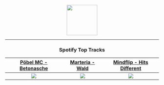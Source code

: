 <p align="center">
  <a href="https://www.tobiasmichael.de">
    <img src="https://tm-website-static.s3.eu-central-1.amazonaws.com/logo.png" width="100" height="100"/>
  </a>
</p>

---

<h3 align="center">Spotify Top Tracks</h3>

[Pöbel MC - Betonasche](https://open.spotify.com/track/0UCusMnGbr9IXJgIH1Pq7b)|[Marteria - Wald](https://open.spotify.com/track/68WiGLZ8KKNX6jhVSl6wT2)|[Mindflip - Hits Different](https://open.spotify.com/track/5KzpH3bv8lFdjO0U2EOf75)
:---:|:----:|:----:
<img src="https://i.scdn.co/image/ab67616d00001e029277a5e6a4075358ced6387f"/>|<img src="https://i.scdn.co/image/ab67616d00001e0200689304bcb7cf810054264e"/>|<img src="https://i.scdn.co/image/ab67616d00001e02342a2468c28299fe757b2a3e"/>